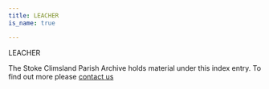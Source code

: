 ```yaml
---
title: LEACHER
is_name: true

---
```


LEACHER


The Stoke Climsland Parish Archive holds material under this index entry. To find out more please [contact us](/contact/)

